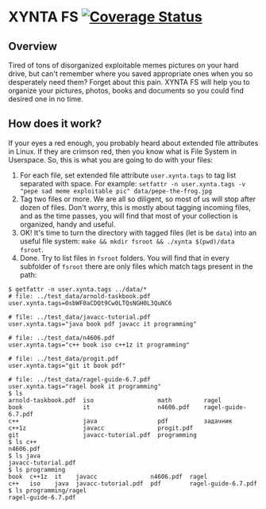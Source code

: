 # XYNTA FS [![Coverage Status](https://coveralls.io/repos/github/hirthwork/xyntafs/badge.svg?branch=master)](https://coveralls.io/github/hirthwork/xyntafs?branch=master)
## Overview
Tired of tons of disorganized exploitable memes pictures on your hard drive, but can't remember where you saved appropriate ones when you so desperately need them? Forget about this pain. XYNTA FS will help you to organize your pictures, photos, books and documents so you could find desired one in no time.
## How does it work?
If your eyes a red enough, you probably heard about extended file attributes in Linux. If they are crimson red, then you know what is File System in Userspace. So, this is what you are going to do with your files:

1. For each file, set extended file attribute `user.xynta.tags` to tag list separated with space. For example: `setfattr -n user.xynta.tags -v "pepe sad meme exploitable pic" data/pepe-the-frog.jpg`
2. Tag two files or more. We are all so diligent, so most of us will stop after dozen of files. Don't worry, this is mostly about tagging incoming files, and as the time passes, you will find that most of your collection is organized, handy and useful.
3. OK! It's time to turn the directory with tagged files (let is be `data`) into an useful file system: `make && mkdir fsroot && ./xynta $(pwd)/data fsroot`.
4. Done. Try to list files in `fsroot` folders. You will find that in every subfolder of `fsroot` there are only files which match tags present in the path:
```
$ getfattr -n user.xynta.tags ../data/*
# file: ../test_data/arnold-taskbook.pdf
user.xynta.tags=0sbWF0aCDQt9Cw0LTQsNGH0L3QuNC6

# file: ../test_data/javacc-tutorial.pdf
user.xynta.tags="java book pdf javacc it programming"

# file: ../test_data/n4606.pdf
user.xynta.tags="c++ book iso c++1z it programming"

# file: ../test_data/progit.pdf
user.xynta.tags="git it book pdf"

# file: ../test_data/ragel-guide-6.7.pdf
user.xynta.tags="ragel book it programming"
$ ls
arnold-taskbook.pdf  iso                  math         ragel
book                 it                   n4606.pdf    ragel-guide-6.7.pdf
c++                  java                 pdf          задачник
c++1z                javacc               progit.pdf
git                  javacc-tutorial.pdf  programming
$ ls c++
n4606.pdf
$ ls java
javacc-tutorial.pdf
$ ls programming
book  c++1z  it    javacc               n4606.pdf  ragel
c++   iso    java  javacc-tutorial.pdf  pdf        ragel-guide-6.7.pdf
$ ls programming/ragel
ragel-guide-6.7.pdf
```
